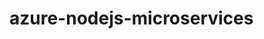 # azure-nodejs-microservices

<!--
## Architecture

![Application architecture](./docs/architecture.svg)
-->
